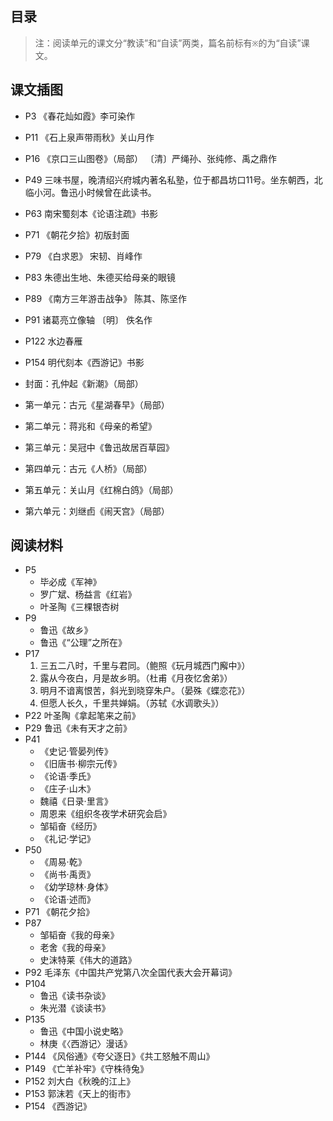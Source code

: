 ## 目录

<!-- 目录 -->

> 注：阅读单元的课文分“教读”和“自读”两类，篇名前标有`※`的为“自读”课文。

## 课文插图

- P3 《春花灿如霞》李可染作
- P11 《石上泉声带雨秋》关山月作
- P16 《京口三山图卷》（局部） 〔清〕严绳孙、张纯修、禹之鼎作
- P49 三味书屋，晚清绍兴府城内著名私塾，位于都昌坊口11号。坐东朝西，北临小河。鲁迅小时候曾在此读书。
- P63 南宋蜀刻本《论语注疏》书影
- P71 《朝花夕拾》初版封面
- P79 《白求恩》 宋韧、肖峰作
- P83 朱德出生地、朱德买给母亲的眼镜
- P89 《南方三年游击战争》 陈其、陈坚作
- P91 诸葛亮立像轴 〔明〕 佚名作
- P122 水边春雁
- P154 明代刻本《西游记》书影

- 封面：孔仲起《新潮》（局部）
- 第一单元：古元《星湖春早》（局部）
- 第二单元：蒋兆和《母亲的希望》
- 第三单元：吴冠中《鲁迅故居百草园》
- 第四单元：古元《人桥》（局部）
- 第五单元：关山月《红棉白鸽》（局部）
- 第六单元：刘继卣《闹天宫》（局部）

## 阅读材料

- P5
    - 毕必成《军神》
    - 罗广斌、杨益言《红岩》
    - 叶圣陶《三棵银杏树
- P9
    - 鲁迅《故乡》
    - 鲁迅《“公理”之所在》
- P17
    1. 三五二八时，千里与君同。（鲍照《玩月城西门廨中》）
    2. 露从今夜白，月是故乡明。（杜甫《月夜忆舍弟》）
    3. 明月不谙离恨苦，斜光到晓穿朱户。（晏殊《蝶恋花》）
    4. 但愿人长久，千里共婵娟。（苏轼《水调歌头》）
- P22 叶圣陶《拿起笔来之前》
- P29 鲁迅《未有天才之前》
- P41
    - 《史记·管晏列传》
    - 《旧唐书·柳宗元传》
    - 《论语·季氏》
    - 《庄子·山木》
    - 魏禧《日录·里言》
    - 周恩来《组织冬夜学术研究会启》
    - 邹韬奋《经历》
    - 《礼记·学记》
- P50
    - 《周易·乾》
    - 《尚书·禹贡》
    - 《幼学琼林·身体》
    - 《论语·述而》
- P71 《朝花夕拾》
- P87
    - 邹韬奋《我的母亲》
    - 老舍《我的母亲》
    - 史沫特莱《伟大的道路》
- P92 毛泽东《中国共产党第八次全国代表大会开幕词》
- P104
    - 鲁迅《读书杂谈》
    - 朱光潜《谈读书》
- P135
    - 鲁迅《中国小说史略》
    - 林庚《〈西游记〉漫话》
- P144 《风俗通》《夸父逐日》《共工怒触不周山》
- P149 《亡羊补牢》《守株待兔》
- P152 刘大白《秋晚的江上》
- P153 郭沫若《天上的街市》
- P154 《西游记》

